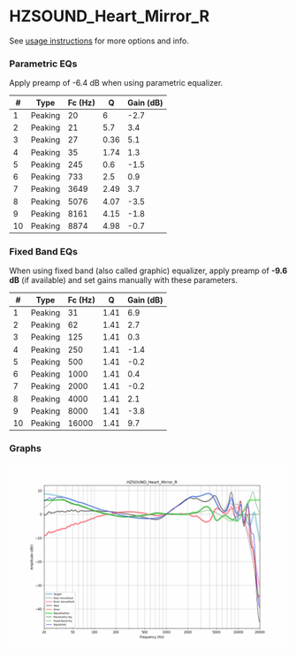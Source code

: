 # HZSOUND_Heart_Mirror_R
See [usage instructions](https://github.com/jaakkopasanen/AutoEq#usage) for more options and info.

### Parametric EQs
Apply preamp of -6.4 dB when using parametric equalizer.

|   # | Type    |   Fc (Hz) |    Q |   Gain (dB) |
|-----|---------|-----------|------|-------------|
|   1 | Peaking |        20 | 6    |        -2.7 |
|   2 | Peaking |        21 | 5.7  |         3.4 |
|   3 | Peaking |        27 | 0.36 |         5.1 |
|   4 | Peaking |        35 | 1.74 |         1.3 |
|   5 | Peaking |       245 | 0.6  |        -1.5 |
|   6 | Peaking |       733 | 2.5  |         0.9 |
|   7 | Peaking |      3649 | 2.49 |         3.7 |
|   8 | Peaking |      5076 | 4.07 |        -3.5 |
|   9 | Peaking |      8161 | 4.15 |        -1.8 |
|  10 | Peaking |      8874 | 4.98 |        -0.7 |

### Fixed Band EQs
When using fixed band (also called graphic) equalizer, apply preamp of **-9.6 dB** (if available) and set gains manually with these parameters.

|   # | Type    |   Fc (Hz) |    Q |   Gain (dB) |
|-----|---------|-----------|------|-------------|
|   1 | Peaking |        31 | 1.41 |         6.9 |
|   2 | Peaking |        62 | 1.41 |         2.7 |
|   3 | Peaking |       125 | 1.41 |         0.3 |
|   4 | Peaking |       250 | 1.41 |        -1.4 |
|   5 | Peaking |       500 | 1.41 |        -0.2 |
|   6 | Peaking |      1000 | 1.41 |         0.4 |
|   7 | Peaking |      2000 | 1.41 |        -0.2 |
|   8 | Peaking |      4000 | 1.41 |         2.1 |
|   9 | Peaking |      8000 | 1.41 |        -3.8 |
|  10 | Peaking |     16000 | 1.41 |         9.7 |

### Graphs
![](./HZSOUND_Heart_Mirror_R.png)
